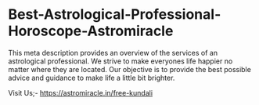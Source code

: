 # Best-Astrological-Professional-Horoscope-Astromiracle
This meta description provides an overview of the services of an astrological professional. We strive to make everyones life happier no matter where they are located. Our objective is to provide the best possible advice and guidance to make life a little bit brighter.

Visit Us;- https://astromiracle.in/free-kundali
